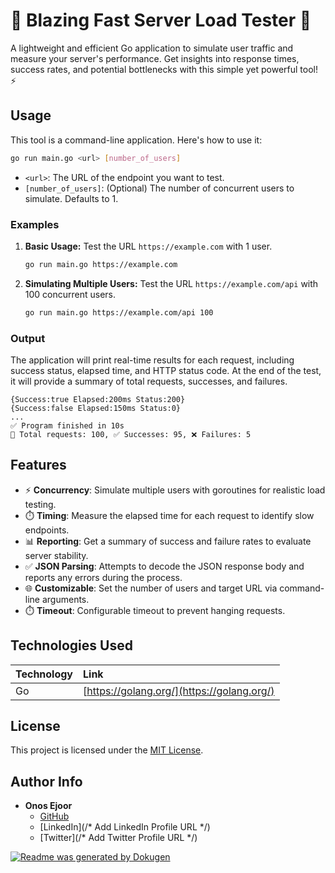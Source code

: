 # 🚀 Blazing Fast Server Load Tester 🚀

A lightweight and efficient Go application to simulate user traffic and measure your server's performance. Get insights into response times, success rates, and potential bottlenecks with this simple yet powerful tool! ⚡️

## Usage

This tool is a command-line application. Here's how to use it:

```bash
go run main.go <url> [number_of_users]
```

*   `<url>`: The URL of the endpoint you want to test.
*   `[number_of_users]`: (Optional) The number of concurrent users to simulate. Defaults to 1.

### Examples

1.  **Basic Usage:** Test the URL `https://example.com` with 1 user.

    ```bash
    go run main.go https://example.com
    ```
2.  **Simulating Multiple Users:** Test the URL `https://example.com/api` with 100 concurrent users.

    ```bash
    go run main.go https://example.com/api 100
    ```

### Output

The application will print real-time results for each request, including success status, elapsed time, and HTTP status code. At the end of the test, it will provide a summary of total requests, successes, and failures.

```
{Success:true Elapsed:200ms Status:200}
{Success:false Elapsed:150ms Status:0}
...
✅ Program finished in 10s
🔁 Total requests: 100, ✅ Successes: 95, ❌ Failures: 5
```

## Features

*   ⚡️ **Concurrency**: Simulate multiple users with goroutines for realistic load testing.
*   ⏱️ **Timing**: Measure the elapsed time for each request to identify slow endpoints.
*   📊 **Reporting**: Get a summary of success and failure rates to evaluate server stability.
*   ✅ **JSON Parsing**: Attempts to decode the JSON response body and reports any errors during the process.
*   🌐 **Customizable**: Set the number of users and target URL via command-line arguments.
*   ⏱️ **Timeout**: Configurable timeout to prevent hanging requests.

## Technologies Used

| Technology | Link                                  |
| :---------- | :------------------------------------ |
| Go          | [https://golang.org/](https://golang.org/) |

## License

This project is licensed under the [MIT License](LICENSE).

## Author Info

*   **Onos Ejoor**
    *   [GitHub](https://github.com/onosejoor)
    *   [LinkedIn](/* Add LinkedIn Profile URL */)
    *   [Twitter](/* Add Twitter Profile URL */)

[![Readme was generated by Dokugen](https://img.shields.io/badge/Readme%20was%20generated%20by-Dokugen-brightgreen)](https://www.npmjs.com/package/dokugen)
